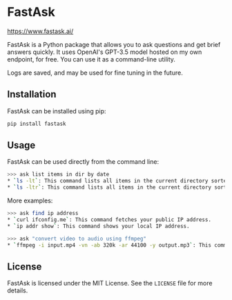 # FastAsk

https://www.fastask.ai/


FastAsk is a Python package that allows you to ask questions and get brief answers quickly. It uses OpenAI's GPT-3.5 model hosted on my own endpoint, for free. You can use it as a command-line utility.

Logs are saved, and may be used for fine tuning in the future.

## Installation


FastAsk can be installed using pip:

```bash
pip install fastask
```

## Usage

FastAsk can be used directly from the command line:

```bash
>>> ask list items in dir by date
* `ls -lt`: This command lists all items in the current directory sorted by modification time, newest first.  
* `ls -ltr`: This command lists all items in the current directory sorted by modification time, oldest first.
```

More examples:

```bash
>>> ask find ip address
* `curl ifconfig.me`: This command fetches your public IP address.
* `ip addr show`: This command shows your local IP address.
```

```bash
>>> ask "convert video to audio using ffmpeg"
* `ffmpeg -i input.mp4 -vn -ab 320k -ar 44100 -y output.mp3`: This command converts a video file (input.mp4) to an audio file (output.mp3) using ffmpeg.
```

## License

FastAsk is licensed under the MIT License. See the `LICENSE` file for more details.
